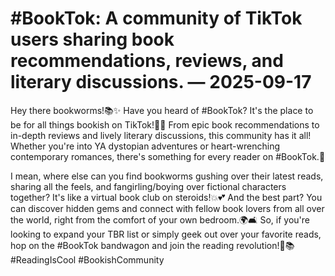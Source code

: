 # #BookTok: A community of TikTok users sharing book recommendations, reviews, and literary discussions. — 2025-09-17

Hey there bookworms!📚✨ Have you heard of #BookTok? It's the place to be for all things bookish on TikTok!📖💫 From epic book recommendations to in-depth reviews and lively literary discussions, this community has it all! Whether you're into YA dystopian adventures or heart-wrenching contemporary romances, there's something for every reader on #BookTok.🌟

I mean, where else can you find bookworms gushing over their latest reads, sharing all the feels, and fangirling/boying over fictional characters together? It's like a virtual book club on steroids!💥💕 And the best part? You can discover hidden gems and connect with fellow book lovers from all over the world, right from the comfort of your own bedroom.🌍🛋️ So, if you're looking to expand your TBR list or simply geek out over your favorite reads, hop on the #BookTok bandwagon and join the reading revolution!🚀📚 #ReadingIsCool #BookishCommunity